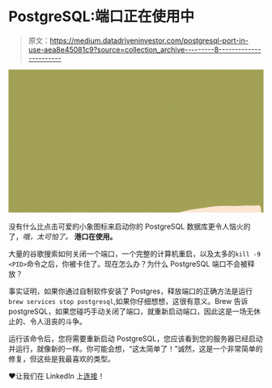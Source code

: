 # PostgreSQL:端口正在使用中

> 原文：<https://medium.datadriveninvestor.com/postgresql-port-in-use-aea8e45081c9?source=collection_archive---------8----------------------->

![](img/f609dae0b3febfb9a54c806cd84c3ec6.png)

没有什么比点击可爱的小象图标来启动你的 PostgreSQL 数据库更令人恼火的了，*哦，太可怕了。* **港口在使用。**

大量的谷歌搜索如何关闭一个端口，一个完整的计算机重启，以及太多的`kill -9 <PID>`命令之后，你被卡住了。现在怎么办？为什么 PostgreSQL 端口不会被释放？

事实证明，如果你通过自制软件安装了 Postgres，释放端口的正确方法是运行`brew services stop postgresql`,如果你仔细想想，这很有意义。Brew 告诉 postgreSQL，如果您碰巧手动关闭了端口，就重新启动端口，因此这是一场无休止的、令人沮丧的斗争。

运行该命令后，您将需要重新启动 PostgreSQL，您应该看到您的服务器已经启动并运行，就像新的一样。你可能会想，“这太简单了！”诚然，这是一个非常简单的修复，但这些是我最喜欢的类型。

❤让我们在 LinkedIn 上[连接](https://www.linkedin.com/in/alexandria-pugia/)！